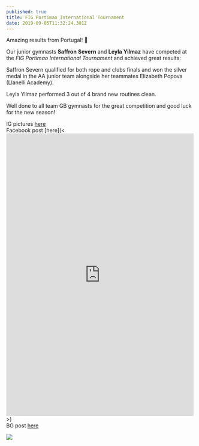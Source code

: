 ```yaml
---
published: true
title: FIG Portimao International Tournament
date: 2019-09-05T11:32:24.301Z
---
```

Amazing results from Portugal! 🥈

Our junior gymnasts **Saffron** **Severn** and **Leyla** **Yilmaz** have competed at the _FIG Portimao International Tournament_ and achieved great results:

Saffron Severn qualified for both rope and clubs finals and won the silver medal in the AA junior team alongside her teammates Elizabeth Popova (Llanelli Academy).

Leyla Yilmaz performed 3 out of 4 brand new routines clean.

Well done to all team GB gymnasts for the great competition and good luck for the new season!

IG pictures [here](https://www.instagram.com/p/B2BZ3H-h6wE/)\
Facebook post \[here](<<iframe src="https://www.facebook.com/plugins/post.php?href=https%3A%2F%2Fwww.facebook.com%2Fpermalink.php%3Fstory_fbid%3D2341860299245218%26id%3D787019504729313&width=500" width="500" height="751" style="border:none;overflow:hidden" scrolling="no" frameborder="0" allowTransparency="true" allow="encrypted-media"></iframe>>)\
BG post [here](https://www.british-gymnastics.org/news-and-events/news/latest-news/8625-success-in-portugal-for-rhythmic-gymnasts)

![](/assets/70388935_2341859752578606_2079050044287221760_n.jpg)
